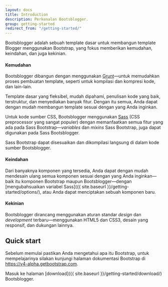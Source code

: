 ```yaml
---
layout: docs
title: Introduction
description: Perkenalan Bootsblogger.
group: getting-started
redirect_from: "/getting-started/"
---
```


Bootsblogger adalah sebuah template dasar untuk membangun template Blogger menggunakan Bootstrap, yang fokus memberikan kemudahan, keindahan, dan juga kekinian.

#### Kemudahan

Bootsblogger dibangun dengan menggunakan [Grunt](http://gruntjs.com)—untuk memudahkan proses pembuatan template, seperti untuk kompilasi dan kompresi kode, dan lain-lain.

Template dasar yang fleksibel, mudah dipahami, penulisan kode yang baik, terstruktur, dan menyediakan banyak fitur. Dengan itu semua, Anda dapat dengan mudah membangun template sesuai dengan yang Anda inginkan.

Untuk kode sumber CSS, Bootsblogger menggunakan [Sass](http://sass-lang.com) (CSS preprocessor yang sangat populer) dengan memanfaatkan semua fitur yang ada pada Sass Bootstrap—*variables* dan *mixins* Sass Bootstrap, juga dapat digunakan pada Sass Bootsblogger.

Sass Bootstrap dapat disesuaikan dan dikompilasi langsung di dalam kode sumber Bootsblogger.

#### Keindahan

Dari banyaknya komponen yang tersedia, Anda dapat dengan mudah mendesain ulang semua komponen sesuai dengan yang Anda inginkan—baik itu komponen Bootstrap maupun Bootsblogger—dengan [mengubahsuaikan variabel Sass]({{ site.baseurl }}/getting-started/options/), atau Anda dapat menciptakan sebuah komponen baru.

#### Kekinian

Bootsblogger dirancang menggunakan aturan standar *design* dan *development* terbaru—menggunakan HTML5 dan CSS3, desain yang responsif, dan dukungan lainnya.

## Quick start

Sebelum memulai pastikan Anda mengetahui apa itu Bootstrap, untuk mempelajarinya silakan kunjungi halaman dokumentasi Bootstrap di <https://v4-alpha.getbootstrap.com>.

Masuk ke halaman [download]({{ site.baseurl }}/getting-started/download/) Bootsblogger.
